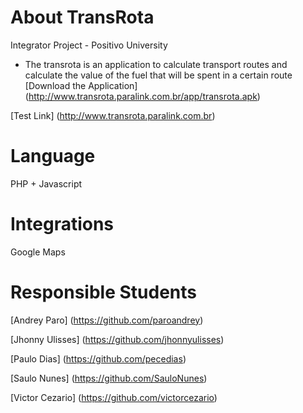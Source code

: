 # About TransRota
Integrator Project - Positivo University
- The transrota is an application to calculate transport routes and calculate the value of the fuel that will be spent in a certain route
[Download the Application] (http://www.transrota.paralink.com.br/app/transrota.apk)

[Test Link] (http://www.transrota.paralink.com.br)
# Language
PHP + Javascript

# Integrations
Google Maps

# Responsible Students

[Andrey Paro] (https://github.com/paroandrey)

[Jhonny Ulisses] (https://github.com/jhonnyulisses)

[Paulo Dias] (https://github.com/pecedias)

[Saulo Nunes] (https://github.com/SauloNunes)

[Victor Cezario] (https://github.com/victorcezario)
